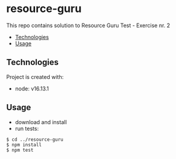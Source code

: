 # resource-guru
This repo contains solution to Resource Guru Test - Exercise nr. 2

* [Technologies](#technologies)
* [Usage](#usage)


## Technologies
Project is created with:
- node: v16.13.1

## Usage
* download and install
* run tests:

```
$ cd ../resource-guru
$ npm install
$ npm test
```

